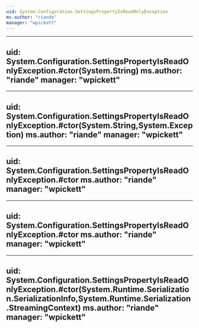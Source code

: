 ```yaml
---
uid: System.Configuration.SettingsPropertyIsReadOnlyException
ms.author: "riande"
manager: "wpickett"
---
```


---
uid: System.Configuration.SettingsPropertyIsReadOnlyException.#ctor(System.String)
ms.author: "riande"
manager: "wpickett"
---

---
uid: System.Configuration.SettingsPropertyIsReadOnlyException.#ctor(System.String,System.Exception)
ms.author: "riande"
manager: "wpickett"
---

---
uid: System.Configuration.SettingsPropertyIsReadOnlyException.#ctor
ms.author: "riande"
manager: "wpickett"
---

---
uid: System.Configuration.SettingsPropertyIsReadOnlyException.#ctor
ms.author: "riande"
manager: "wpickett"
---

---
uid: System.Configuration.SettingsPropertyIsReadOnlyException.#ctor(System.Runtime.Serialization.SerializationInfo,System.Runtime.Serialization.StreamingContext)
ms.author: "riande"
manager: "wpickett"
---
